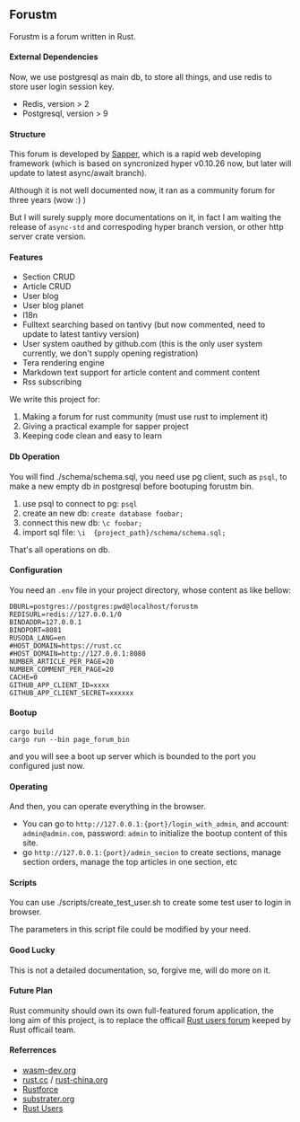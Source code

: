 ## Forustm

Forustm is a forum written in Rust.

#### External Dependencies

Now, we use postgresql as main db, to store all things, and use redis to store user login session key.

- Redis, version > 2
- Postgresql, version > 9


#### Structure

This forum is developed by [Sapper](https://github.com/daogangtang/sapper), which is a rapid web developing framework (which is based on syncronized hyper v0.10.26 now, but later will update to latest async/await branch).

Although it is not well documented now, it ran as a community forum for three years (wow :) )

But I will surely supply more documentations on it, in fact I am waiting the release of `async-std` and correspoding hyper branch version, or other http server crate version.


#### Features

- Section CRUD
- Article CRUD
- User blog
- User blog planet
- I18n
- Fulltext searching based on tantivy (but now commented, need to update to latest tantivy version)
- User system oauthed by github.com (this is the only user system currently, we don't supply opening registration)
- Tera rendering engine
- Markdown text support for article content and comment content
- Rss subscribing

We write this project for:

1. Making a forum for rust community (must use rust to implement it)
2. Giving a practical example for sapper project
3. Keeping code clean and easy to learn


#### Db Operation

You will find ./schema/schema.sql, you need use pg client, such as `psql`, to make a new empty db in postgresql before bootuping forustm bin.

1. use psql to connect to pg: `psql`
2. create an new db: `create database foobar;`
3. connect this new db: `\c foobar;`
4. import sql file: `\i  {project_path}/schema/schema.sql;`

That's all operations on db.


#### Configuration

You need an `.env` file in your project directory, whose content as like bellow:

```
DBURL=postgres://postgres:pwd@localhost/forustm
REDISURL=redis://127.0.0.1/0
BINDADDR=127.0.0.1
BINDPORT=8081
RUSODA_LANG=en
#HOST_DOMAIN=https://rust.cc
#HOST_DOMAIN=http://127.0.0.1:8080
NUMBER_ARTICLE_PER_PAGE=20
NUMBER_COMMENT_PER_PAGE=20
CACHE=0
GITHUB_APP_CLIENT_ID=xxxx
GITHUB_APP_CLIENT_SECRET=xxxxxx
```

#### Bootup

```
cargo build
cargo run --bin page_forum_bin
```

and you will see a boot up server which is bounded to the port you configured just now.

#### Operating

And then, you can operate everything in the browser.

- You can go to `http://127.0.0.1:{port}/login_with_admin`, and account: `admin@admin.com`, password: `admin` to initialize the bootup content of this site.
- go `http://127.0.0.1:{port}/admin_secion` to create sections, manage section orders, manage the top articles in one section, etc


#### Scripts

You can use ./scripts/create_test_user.sh to create some test user to login in browser.

The parameters in this script file could be modified by your need.

#### Good Lucky

This is not a detailed documentation, so, forgive me, will do more on it.

#### Future Plan

Rust community should own its own full-featured forum application, the long aim of this project, is to replace the officail [Rust users forum](https://users.rust-lang.org/) keeped by Rust officail team.

#### Referrences

- [wasm-dev.org](https://wasm-dev.org)
- [rust.cc](https://rust.cc) / [rust-china.org](https://rust-china.org)
- [Rustforce](https://rustforce.net)
- [substrater.org](https://substrater.org)
- [Rust Users](https://users.rust-lang.org/)
